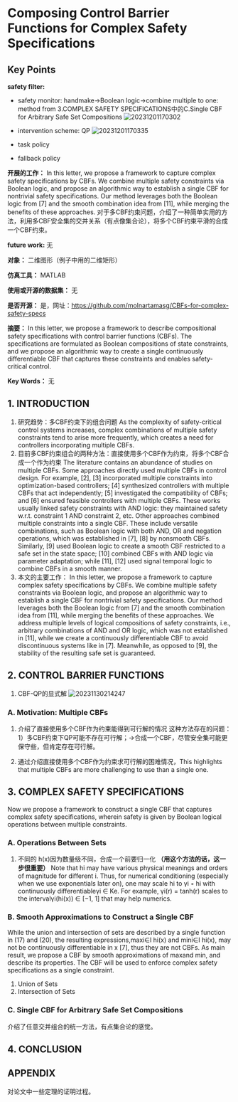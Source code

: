 # Composing Control Barrier Functions for Complex Safety Specifications

## Key Points

**safety filter:**

- safety monitor: handmake->Boolean logic->combine multiple to one: method from 3.COMPLEX SAFETY SPECIFICATIONS中的C.Single CBF for Arbitrary Safe Set Compositions
![20231201170302](https://cdn.jsdelivr.net/gh/weijingchao-github/image_hosting_service@main/picture_bed/20231201170302.png)

- intervention scheme: QP
![20231201170335](https://cdn.jsdelivr.net/gh/weijingchao-github/image_hosting_service@main/picture_bed/20231201170335.png)

- task policy
- fallback policy

**开展的工作：**
In this letter, we propose a framework to capture complex safety specifications by CBFs. We combine multiple safety constraints via Boolean logic, and propose an algorithmic way to establish a single CBF for nontrivial safety specifications. Our method leverages both the Boolean logic from [7] and the smooth combination idea from [11], while merging the benefits of these approaches.
对于多CBF约束问题，介绍了一种简单实用的方法，利用多CBF安全集的交并关系（有点像集合论），将多个CBF约束平滑的合成一个CBF约束。

**future work:**
无

**对象：**
二维图形（例子中用的二维矩形）

**仿真工具：**
MATLAB

**使用或开源的数据集：**
无

**是否开源：**
是，网址：<https://github.com/molnartamasg/CBFs-for-complex-safety-specs>

**摘要：**
In this letter, we propose a framework to describe compositional safety specifications with control barrier functions (CBFs). The specifications are formulated as Boolean compositions of state constraints, and we propose an algorithmic way to create a single continuously differentiable CBF that captures these constraints and enables safety-critical control.

**Key Words：**
无

## 1. INTRODUCTION

1. 研究趋势：多CBF约束下的组合问题
   As the complexity of safety-critical control systems increases, complex combinations of multiple safety constraints tend to arise more frequently, which creates a need for controllers incorporating multiple CBFs.
2. 目前多CBF约束组合的两种方法：直接使用多个CBF作为约束，将多个CBF合成一个作为约束
   The literature contains an abundance of studies on multiple CBFs. Some approaches directly used multiple CBFs in control design. For example, [2], [3] incorporated multiple constraints into optimization-based controllers; [4] synthesized controllers with multiple CBFs that act independently; [5] investigated the compatibility of CBFs; and [6] ensured feasible controllers with multiple CBFs. These works usually linked safety constraints with AND logic: they maintained safety w.r.t. constraint 1 AND constraint 2, etc. Other approaches combined multiple constraints into a single CBF. These include versatile combinations, such as Boolean logic with both AND, OR and negation operations, which was established in [7], [8] by nonsmooth CBFs. Similarly, [9] used Boolean logic to create a smooth CBF restricted to a safe set in the state space; [10] combined CBFs with AND logic via parameter adaptation; while [11], [12] used signal temporal logic to combine CBFs in a smooth manner.
3. 本文的主要工作：
   In this letter, we propose a framework to capture complex safety specifications by CBFs. We combine multiple safety constraints via Boolean logic, and propose an algorithmic way to establish a single CBF for nontrivial safety specifications. Our method leverages both the Boolean logic from [7] and the smooth combination idea from [11], while merging the benefits of these approaches. We address multiple levels of logical compositions of safety constraints, i.e., arbitrary combinations of AND and OR logic, which was not established in [11], while we create a continuously differentiable CBF to avoid discontinuous systems like in [7]. Meanwhile, as opposed to [9], the stability of the resulting safe set is guaranteed.

## 2. CONTROL BARRIER FUNCTIONS

1. CBF-QP的显式解
![20231130214247](https://cdn.jsdelivr.net/gh/weijingchao-github/image_hosting_service@main/picture_bed/20231130214247.png)

### A. Motivation: Multiple CBFs

1. 介绍了直接使用多个CBF作为约束能得到可行解的情况
   这种方法存在的问题：1）多CBF约束下QP可能不存在可行解；->合成一个CBF，尽管安全集可能更保守些，但肯定存在可行解。

2. 通过介绍直接使用多个CBF作为约束求可行解的困难情况，This highlights that multiple CBFs are more challenging to use than a single one.

## 3. COMPLEX SAFETY SPECIFICATIONS

Now we propose a framework to construct a single CBF that captures complex safety specifications, wherein safety is given by Boolean logical operations between multiple constraints.

### A. Operations Between Sets

1. 不同的 h(x)因为数量级不同，合成一个前要归一化 **（用这个方法的话，这一步很重要）**
   Note that hi may have various physical meanings and orders of magnitude for different i. Thus, for numerical conditioning (especially when we use exponentials later on), one may scale hi to γi ◦ hi with continuously differentiableγi ∈ Ke. For example, γi(r) = tanh(r) scales to the intervalγi(hi(x)) ∈ [−1, 1] that may help numerics.

### B. Smooth Approximations to Construct a Single CBF

While the union and intersection of sets are described by a single function in (17) and (20), the resulting expressions,maxi∈I hi(x) and mini∈I hi(x), may not be continuously differentiable in x [7], thus they are not CBFs. As main result, we propose a CBF by smooth approximations of maxand min, and describe its properties. The CBF will be used to enforce complex safety specifications as a single constraint.

1. Union of Sets
2. Intersection of Sets

### C. Single CBF for Arbitrary Safe Set Compositions

介绍了任意交并组合的统一方法，有点集合论的感觉。

## 4. CONCLUSION

## APPENDIX

对论文中一些定理的证明过程。
